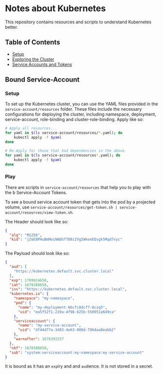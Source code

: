 # Notes about Kubernetes

This repository contains resources and scripts to understand Kubernetes better.

## Table of Contents

- [Setup](#setup)
- [Exploring the Cluster](#exploring-the-cluster)
- [Service Accounts and Tokens](#service-accounts-and-tokens)

## Bound Service-Account

### Setup

To set up the Kubernetes cluster, you can use the YAML files provided in the `service-account/resources` folder.
These files include the necessary configurations for deploying the cluster, including namespace, deployment, service-account, role-binding and cluster-role-binding.
Apply like so:

```Bash
# Apply all resources...
for yaml in $(ls service-account/resources/*.yaml); do
    kubectl apply -f $yaml
done

# Re-Apply for those that had dependencies in the above.
for yaml in $(ls service-account/resources*.yaml); do
    kubectl apply -f $yaml
done
```

### Play

There are scripts in `service-account/resources` that help you to play with the b Service-Account Tokens.

To see a bound service account token that gets into the pod by a projected volume, use `service-account/resources/get-token.sh | service-account/resources/view-token.sh`.

The Header should look like so:
```json
{
  "alg": "RS256",
  "kid": "jZoE8PHuBmMoiNADGf7D0iIVgIWkoeEQsgk5Mqd7vyc"
}
```

The Payload should look like so:

```json
{
  "aud": [
    "https://kubernetes.default.svc.cluster.local"
  ],
  "exp": 1709924650,
  "iat": 1678388650,
  "iss": "https://kubernetes.default.svc.cluster.local",
  "kubernetes.io": {
    "namespace": "my-namespace",
    "pod": {
      "name": "my-deployment-66cfc8dcf7-8czq5",
      "uid": "ea5f52f1-210a-4f96-b25b-550951a649ca"
    },
    "serviceaccount": {
      "name": "my-service-account",
      "uid": "df44d77a-3d83-4e63-880d-7964aa8eabb2"
    },
    "warnafter": 1678392257
  },
  "nbf": 1678388650,
  "sub": "system:serviceaccount:my-namespace:my-service-account"
}
```

It is bound as it has an `exp`iry and and `aud`ience.
It is not stored in a secret.

